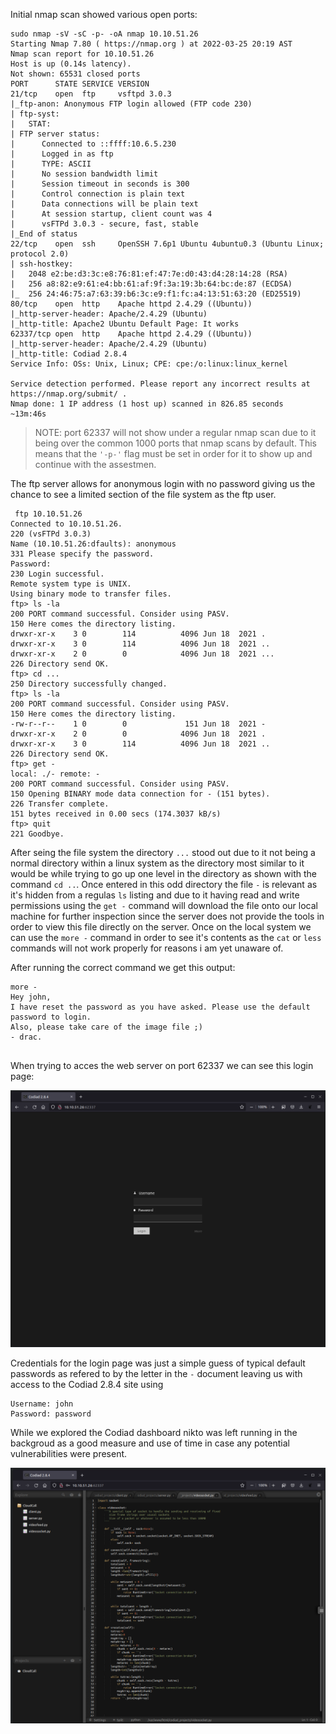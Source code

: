 Initial nmap scan showed various open ports:

```
sudo nmap -sV -sC -p- -oA nmap 10.10.51.26
Starting Nmap 7.80 ( https://nmap.org ) at 2022-03-25 20:19 AST
Nmap scan report for 10.10.51.26
Host is up (0.14s latency).
Not shown: 65531 closed ports
PORT      STATE SERVICE VERSION
21/tcp    open  ftp     vsftpd 3.0.3
|_ftp-anon: Anonymous FTP login allowed (FTP code 230)
| ftp-syst: 
|   STAT: 
| FTP server status:
|      Connected to ::ffff:10.6.5.230
|      Logged in as ftp
|      TYPE: ASCII
|      No session bandwidth limit
|      Session timeout in seconds is 300
|      Control connection is plain text
|      Data connections will be plain text
|      At session startup, client count was 4
|      vsFTPd 3.0.3 - secure, fast, stable
|_End of status
22/tcp    open  ssh     OpenSSH 7.6p1 Ubuntu 4ubuntu0.3 (Ubuntu Linux; protocol 2.0)
| ssh-hostkey: 
|   2048 e2:be:d3:3c:e8:76:81:ef:47:7e:d0:43:d4:28:14:28 (RSA)
|   256 a8:82:e9:61:e4:bb:61:af:9f:3a:19:3b:64:bc:de:87 (ECDSA)
|_  256 24:46:75:a7:63:39:b6:3c:e9:f1:fc:a4:13:51:63:20 (ED25519)
80/tcp    open  http    Apache httpd 2.4.29 ((Ubuntu))
|_http-server-header: Apache/2.4.29 (Ubuntu)
|_http-title: Apache2 Ubuntu Default Page: It works
62337/tcp open  http    Apache httpd 2.4.29 ((Ubuntu))
|_http-server-header: Apache/2.4.29 (Ubuntu)
|_http-title: Codiad 2.8.4
Service Info: OSs: Unix, Linux; CPE: cpe:/o:linux:linux_kernel

Service detection performed. Please report any incorrect results at https://nmap.org/submit/ .
Nmap done: 1 IP address (1 host up) scanned in 826.85 seconds         ~13m:46s 

```

> NOTE: port 62337 will not show under a regular nmap scan due to it being over the common 1000 ports that nmap scans by default. This means that the `'-p-'` flag must be set in order for it to show up and continue with the assestmen.

The ftp server allows for anonymous login with no password giving us the chance to see a limited section of the file system as the ftp user.

```
 ftp 10.10.51.26
Connected to 10.10.51.26.
220 (vsFTPd 3.0.3)
Name (10.10.51.26:dfaults): anonymous
331 Please specify the password.
Password:
230 Login successful.
Remote system type is UNIX.
Using binary mode to transfer files.
ftp> ls -la
200 PORT command successful. Consider using PASV.
150 Here comes the directory listing.
drwxr-xr-x    3 0        114          4096 Jun 18  2021 .
drwxr-xr-x    3 0        114          4096 Jun 18  2021 ..
drwxr-xr-x    2 0        0            4096 Jun 18  2021 ...
226 Directory send OK.
ftp> cd ...
250 Directory successfully changed.
ftp> ls -la
200 PORT command successful. Consider using PASV.
150 Here comes the directory listing.
-rw-r--r--    1 0        0             151 Jun 18  2021 -
drwxr-xr-x    2 0        0            4096 Jun 18  2021 .
drwxr-xr-x    3 0        114          4096 Jun 18  2021 ..
226 Directory send OK.
ftp> get -
local: ./- remote: -
200 PORT command successful. Consider using PASV.
150 Opening BINARY mode data connection for - (151 bytes).
226 Transfer complete.
151 bytes received in 0.00 secs (174.3037 kB/s)
ftp> quit
221 Goodbye.  
```

After seing the file system the directory `...` stood out due to it not being a normal directory within a linux system as the directory most similar to it would be while trying to go up one level in the directory as shown with the command `cd ..`. Once entered in this odd directory the file `-` is relevant as it's hidden from a regulas `ls` listing and due to it having read and write permissions using the `get -` command will download the file onto our local machine for further inspection since the server does not provide the tools in order to view this file directly on the server. Once on the local system we can use the `more -` command in order to see it's contents as the `cat` or `less` commands will not work properly for reasons i am yet unaware of.

After running the correct command we get this output:

```
more -
Hey john,
I have reset the password as you have asked. Please use the default password to login. 
Also, please take care of the image file ;)
- drac.


```

When trying to acces the web server on port 62337 we can see this login page:

![](2022-03-26-00-09-29.png)

Credentials for the login page was just a simple guess of typical default passwords as refered to by the letter in the `-` document leaving us with access to the Codiad 2.8.4 site using

```
Username: john
Password: password
```

While we explored the Codiad dashboard nikto was left running in the backgroud as a good measure and use of time in case any potential vulnerabilities were present.

![](2022-03-26-00-12-03.png)